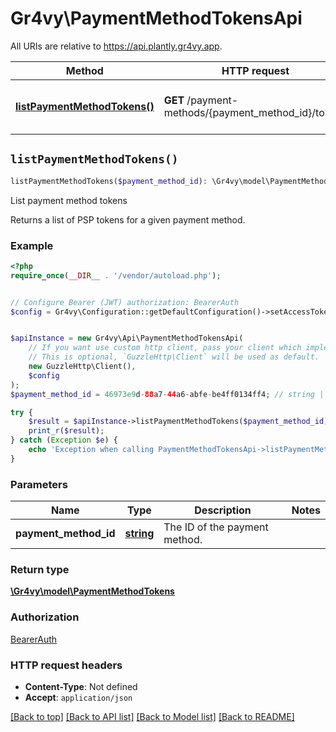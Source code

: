 # Gr4vy\PaymentMethodTokensApi

All URIs are relative to https://api.plantly.gr4vy.app.

Method | HTTP request | Description
------------- | ------------- | -------------
[**listPaymentMethodTokens()**](PaymentMethodTokensApi.md#listPaymentMethodTokens) | **GET** /payment-methods/{payment_method_id}/tokens | List payment method tokens


## `listPaymentMethodTokens()`

```php
listPaymentMethodTokens($payment_method_id): \Gr4vy\model\PaymentMethodTokens
```

List payment method tokens

Returns a list of PSP tokens for a given payment method.

### Example

```php
<?php
require_once(__DIR__ . '/vendor/autoload.php');


// Configure Bearer (JWT) authorization: BearerAuth
$config = Gr4vy\Configuration::getDefaultConfiguration()->setAccessToken('YOUR_ACCESS_TOKEN');


$apiInstance = new Gr4vy\Api\PaymentMethodTokensApi(
    // If you want use custom http client, pass your client which implements `GuzzleHttp\ClientInterface`.
    // This is optional, `GuzzleHttp\Client` will be used as default.
    new GuzzleHttp\Client(),
    $config
);
$payment_method_id = 46973e9d-88a7-44a6-abfe-be4ff0134ff4; // string | The ID of the payment method.

try {
    $result = $apiInstance->listPaymentMethodTokens($payment_method_id);
    print_r($result);
} catch (Exception $e) {
    echo 'Exception when calling PaymentMethodTokensApi->listPaymentMethodTokens: ', $e->getMessage(), PHP_EOL;
}
```

### Parameters

Name | Type | Description  | Notes
------------- | ------------- | ------------- | -------------
 **payment_method_id** | [**string**](../Model/.md)| The ID of the payment method. |

### Return type

[**\Gr4vy\model\PaymentMethodTokens**](../Model/PaymentMethodTokens.md)

### Authorization

[BearerAuth](../../README.md#BearerAuth)

### HTTP request headers

- **Content-Type**: Not defined
- **Accept**: `application/json`

[[Back to top]](#) [[Back to API list]](../../README.md#endpoints)
[[Back to Model list]](../../README.md#models)
[[Back to README]](../../README.md)
